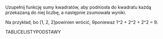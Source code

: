 Uzupełnij funkcję sumy kwadratów, aby podniosła do kwadratu każdą przekazaną do niej liczbę, a następnie zsumowała wyniki.

Na przykład, bo [1, 2, 2]powinien wrócić, 9ponieważ 1^2 + 2^2 + 2^2 = 9.

TABLICELISTYPODSTAWY